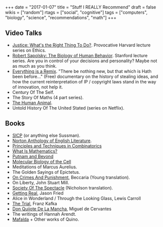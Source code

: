 +++
date = "2017-01-07"
title = "Stuff I REALLY Recommend"
draft = false
wikis = ["random"]
rtags = ["social", "cognitive"]
tags = ["computers", "biology", "science", "recommendations", "math"]
+++

## Video Talks

* <a href="https://youtu.be/kBdfcR-8hEY">Justice: What's the Right Thing To Do?</a>. Provocative Harvard lecture series on Ethics.
* <a href="https://youtu.be/NNnIGh9g6fA">Robert Sapolsky: The Biology of Human Behavior</a>. Stanford lecture series. Are you in control of your decisions and personality? Maybe not as much as you think.
* <a href="http://everythingisaremix.info/">Everything is a Remix</a>. "There be nothing new, but that which is Hath been before..." (Free) documentary on the history of stealing ideas, and how the current reinterpretation of IP / copyright laws stand in the way of innovation, not help it.
* Century Of The Self.
* The Story Of Maths (4 part series).
* [The Human Animal](https://youtu.be/7qUKiHZbVwc).
* Untold History Of The United Stated (series on Netflix).

## Books

* [SICP](https://amzn.com/0262510871) (or anything else Sussman).
* [Norton Anthology of English Literature](https://amzn.com/0393913007).
* [Principles and Techniques in Combinatorics](http://a.co/c1zNqGm)
* [What Is Mathematics?](http://a.co/6VMIaQg)
* [Putnam and Beyond](https://amzn.com/0387257659)
* [Molecular Biology of the Cell](https://amzn.com/0815344325)
* Meditations of Marcus Aurelius.
* The Golden Sayings of Epictetus.
* [On Crimes And Punishment](http://a.co/fT21Dzu), Beccaria (Young translation).
* On Liberty, John Stuart Mill.
* [Society Of The Spectacle](https://amzn.com/0942299795) (Nicholson translation).
* [Getting Real](https://amzn.com/0578012812), Jason Fried
* Alice in Wonderland / Through the Looking Glass, Lewis Carroll
* [The Trial](http://a.co/2UH8Udf), Franz Kafka
* [Don Quijote De La Mancha](http://a.co/genNFo1), Miguel de Cervantes
* The writings of Hannah Arendt.
* [Mafalda](https://amzn.com/9505156944) + Other works of Quino.
